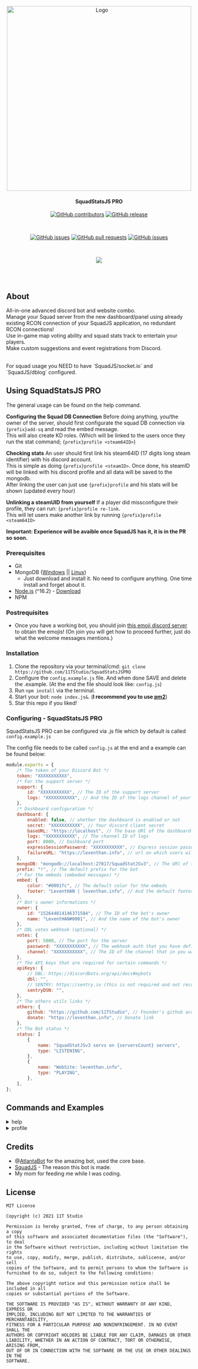 <div align="center">

<img src="https://i.imgur.com/QCxOSK5.png" alt="Logo" width="500"/>

#### SquadStatsJS PRO

[![GitHub contributors](https://img.shields.io/github/contributors/11TStudio/SquadStatsJSPRO.svg?style=flat-square)](https://github.com/11TStudio/SquadStatsJSPRO/graphs/contributors)
[![GitHub release](https://img.shields.io/github/license/11TStudio/SquadStatsJSPRO.svg?style=flat-square)](https://github.com/11TStudio/SquadStatsJSPRO/blob/master/LICENSE)

<br>

[![GitHub issues](https://img.shields.io/github/issues/11TStudio/SquadStatsJSPRO.svg?style=flat-square)](https://github.com/11TStudio/SquadStatsJSPRO/issues)
[![GitHub pull requests](https://img.shields.io/github/issues-pr-raw/11TStudio/SquadStatsJSPRO.svg?style=flat-square)](https://github.com/11TStudio/SquadStatsJSPRO/pulls)
[![GitHub issues](https://img.shields.io/github/stars/11TStudio/SquadStatsJSPRO.svg?style=flat-square)](https://github.com/11TStudio/SquadStatsJSPRO/stargazers)

<br>

[![](https://img.shields.io/badge/discord.js-v13.0.0--dev-blue.svg?logo=npm)](https://github.com/discordjs)

<br>
<br>

</div>

## About

All-in-one advanced discord bot and website combo.<br>
Manage your Squad server from the new dashboard/panel using already existing RCON connection of your SquadJS application, no redundant RCON connections!<br>
Use in-game map voting ability and squad stats track to entertain your players.<br>
Make custom suggestions and event registrations from Discord.<br>

<br>
For squad usage you NEED to have `SquadJS/socket.io` and `SquadJS/dblog` configured.

## Using SquadStatsJS PRO

The general usage can be found on the help command.

**Configuring the Squad DB Connection**
Before doing anything, you/the owner of the server, should first configurate the squad DB connection via `{prefix}add-sq` and read the embed message.
<br>This will also create KD roles. (Which will be linked to the users once they run the stat command; `{prefix}profile <steam64ID>`)

**Checking stats**
An user should first link his steam64ID (17 digits long steam identifier) with his discord account.
<br>This is simple as doing `{prefix}profile <steamID>`. Once done, his steamID will be linked with his discord profile and all data will be saved to the mongodb.
<br>After linking the user can just use `{prefix}profile` and his stats will be shown (updated every hour)

**Unlinking a steamUID from yourself**
If a player did missconfigure their profile, they can run: `{prefix}profile re-link`.
<br>This will let users make another link by running `{prefix}profile <steam64ID>`

**Important: Experience will be avaible once SquadJS has it, it is in the PR so soon.**

### Prerequisites

- Git
- MongoDB ([Windows](https://docs.mongodb.com/manual/tutorial/install-mongodb-on-windows/#download-the-installer) || [Linux](https://docs.mongodb.com/manual/administration/install-on-linux/))
  - Just download and install it. No need to configure anything. One time install and forget about it.
- [Node.js](https://nodejs.org/en/) (^16.2) - [Download](https://nodejs.org/en/)
- NPM

### Postrequisites

- Once you have a working bot, you should join [this emoji discord server](https://discord.gg/NPkySYKMkN) to obtain the emojis! (On join you will get how to proceed further, just do what the welcome messages mentions.)

### Installation

1. Clone the repository via your terminal/cmd: `git clone https://github.com/11TStudio/SquadStatsJSPRO`
2. Configure the `config.example.js` file. And when done SAVE and delete the .example. (At the end the file should look like: `config.js`)
3. Run `npm install` via the terminal.
4. Start your bot: `node index.js&`. (**I recommend you to use [pm2](https://pm2.keymetrics.io)**)
5. Star this repo if you liked!

### Configuring - SquadStatsJS PRO

SquadStatsJS PRO can be configured via .js file which by default is called `config.example.js`

The config file needs to be called `config.js` at the end and a example can be found below:

```js
module.exports = {
	/* The token of your Discord Bot */
	token: "XXXXXXXXXXX",
	/* For the support server */
	support: {
		id: "XXXXXXXXXXX", // The ID of the support server
		logs: "XXXXXXXXXXX", // And the ID of the logs channel of your server (new servers for example)
	},
	/* Dashboard configuration */
	dashboard: {
		enabled: false, // whether the dashboard is enabled or not
		secret: "XXXXXXXXXXX", // Your discord client secret
		baseURL: "https://localhost", // The base URl of the dashboard
		logs: "XXXXXXXXXXX", // The channel ID of logs
		port: 8080, // Dashboard port
		expressSessionPassword: "XXXXXXXXXXX", // Express session password (it can be what you want)
		failureURL: "https://leventhan.info", // url on which users will be redirected if they click the cancel button (discord authentication)
	},
	mongoDB: "mongodb://localhost:27017/SquadStatJSv3", // The URl of the mongodb database
	prefix: "!", // The default prefix for the bot
	/* For the embeds (embeded messages) */
	embed: {
		color: "#0091fc", // The default color for the embeds
		footer: "LeventHAN | leventhan.info", // And the default footer for the embeds
	},
	/* Bot's owner informations */
	owner: {
		id: "152644814146371584", // The ID of the bot's owner
		name: "LeventHAN#0001", // And the name of the bot's owner
	},
	/* DBL votes webhook (optional) */
	votes: {
		port: 5000, // The port for the server
		password: "XXXXXXXXXXX", // The webhook auth that you have defined on discordbots.org
		channel: "XXXXXXXXXXX", // The ID of the channel that in you want the votes logs
	},
	/* The API keys that are required for certain commands */
	apiKeys: {
		// DBL: https://discordbots.org/api/docs#mybots
		dbl: "",
		// SENTRY: https://sentry.io (this is not required and not recommended - you can delete the field)
		sentryDSN: "",
	},
	/* The others utils links */
	others: {
		github: "https://github.com/11TStudio", // Founder's github account
		donate: "https://leventhan.info", // Donate link
	},
	/* The Bot status */
	status: [
		{
			name: "SquadStatJSv3 servs on {serversCount} servers",
			type: "LISTENING",
		},
		{
			name: "WebSite: leventhan.info",
			type: "PLAYING",
		},
	],
};
```

## Commands and Examples

<details>
      <summary>help</summary>
      <h2>Help Embed</h2>
      <p>Shows all commands with more info when used as following: `!help <command-name>`</p>
      <h3>Example image</h3>
       <div align="center">
       <img src="https://i.imgur.com/ZCCJV5H.png" alt="Example !profile"/>
       </div>
</details>

<details>
      <summary>profile</summary>
      <h2>Search for players statistics</h2>
      <p>The <code>profile</code> command will show the player stats.</p>
      <h3>Example after linking your steamUID</h3>
       <div align="center">
       <img src="https://i.imgur.com/pSxuO8G.png" alt="Example !profile"/>
       </div>
</details>

## Credits

- @[AtlantaBot](https://github.com/Androz2091/AtlantaBot) for the amazing bot, used the core base.
- [SquadJS](https://github.com/Thomas-Smyth/SquadJS) - The reason this bot is made.
- My mom for feeding me while I was coding.

## License

```
MIT License

Copyright (c) 2021 11T Studio

Permission is hereby granted, free of charge, to any person obtaining a copy
of this software and associated documentation files (the "Software"), to deal
in the Software without restriction, including without limitation the rights
to use, copy, modify, merge, publish, distribute, sublicense, and/or sell
copies of the Software, and to permit persons to whom the Software is
furnished to do so, subject to the following conditions:

The above copyright notice and this permission notice shall be included in all
copies or substantial portions of the Software.

THE SOFTWARE IS PROVIDED "AS IS", WITHOUT WARRANTY OF ANY KIND, EXPRESS OR
IMPLIED, INCLUDING BUT NOT LIMITED TO THE WARRANTIES OF MERCHANTABILITY,
FITNESS FOR A PARTICULAR PURPOSE AND NONINFRINGEMENT. IN NO EVENT SHALL THE
AUTHORS OR COPYRIGHT HOLDERS BE LIABLE FOR ANY CLAIM, DAMAGES OR OTHER
LIABILITY, WHETHER IN AN ACTION OF CONTRACT, TORT OR OTHERWISE, ARISING FROM,
OUT OF OR IN CONNECTION WITH THE SOFTWARE OR THE USE OR OTHER DEALINGS IN THE
SOFTWARE.

```
